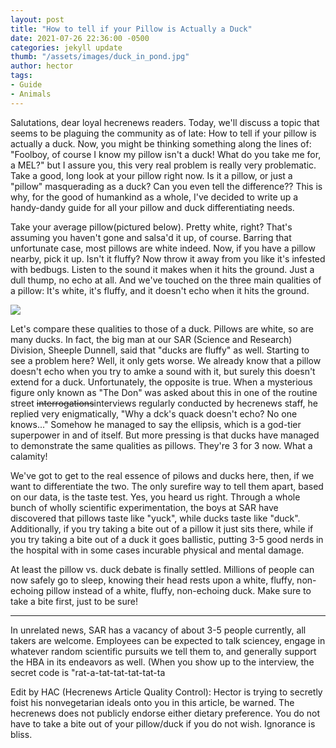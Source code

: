 ```yaml
---
layout: post
title: "How to tell if your Pillow is Actually a Duck"
date: 2021-07-26 22:36:00 -0500
categories: jekyll update
thumb: "/assets/images/duck_in_pond.jpg"
author: hector
tags:
- Guide
- Animals
---
```


Salutations, dear loyal hecrenews readers. Today, we'll discuss a topic that seems to be plaguing the community as of late: How to tell if your pillow is actually a duck. Now, you might be thinking something along the lines of: "Foolboy, of course I know my pillow isn't a duck! What do you take me for, a MEL?" but I assure you, this very real problem is really very problematic. Take a good, long look at your pillow right now. Is it a pillow, or just  a "pillow" masquerading as a duck? Can you even tell the difference?? This is why, for the good of humankind as a whole, I've decided to write up a handy-dandy guide for all your pillow and duck differentiating needs.

Take your average pillow(pictured below). Pretty white, right? That's assuming you haven't gone and salsa'd it up, of course. Barring that unfortunate case, most pillows are white indeed. Now, if you have a pillow nearby, pick it up. Isn't it fluffy? Now throw it away from you like it's infested with bedbugs. Listen to the sound it makes when it hits the ground. Just a dull thump, no echo at all. And we've touched on the three main qualities of a pillow: It's white, it's fluffy, and it doesn't echo when it hits the ground. 

![](https://hecrenews.github.io/assets/images/pillow.jpg)

Let's compare these qualities to those of a duck. Pillows are white, so are many ducks. In fact, the big man at our SAR (Science and Research) Division, Sheeple Dunnell, said that "ducks are fluffy" as well. Starting to see a problem here? Well, it only gets worse. We already know that a pillow doesn't echo when you try to amke a sound with it, but surely this doesn't extend for a duck. Unfortunately, the opposite is true. When a mysterious figure only known as "The Don" was asked about this in one of the routine street ~~interrogations~~interviews regularly conducted by hecrenews staff, he replied very enigmatically, "Why a dck's quack doesn't echo? No one knows..." Somehow he managed to say the ellipsis, which is a god-tier superpower in and of itself. But more pressing is that ducks have managed to demonstrate the same qualities as pillows. They're 3 for 3 now. What a calamity!

We've got to get to the real essence of pilows and ducks here, then, if we want to differentiate the two. The only surefire way to tell them apart, based on our data, is the taste test. Yes, you heard us right. Through a whole bunch of wholly scientific experimentation, the boys at SAR have discovered that pillows taste like "yuck", while ducks taste like "duck". Additionally, if you try taking a bite out of a pillow it just sits there, while if you try taking a bite out of a  duck it goes ballistic, putting 3-5 good nerds in the hospital with in some cases incurable physical and mental damage. 

At least the pillow vs. duck debate is finally settled. Millions of people can now safely go to sleep, knowing their head rests upon a white, fluffy, non-echoing pillow instead of a white, fluffy, non-echoing duck. Make sure to take a bite first, just to be sure!

---
In unrelated news, SAR has a vacancy of about 3-5 people currently, all takers are welcome. Employees can be expected to talk sciencey, engage in whatever random scientific pursuits we tell them to, and generally support the HBA in its endeavors as well. (When you show up to the interview, the secret code is "rat-a-tat-tat-tat-tat-ta

Edit by HAC (Hecrenews Article Quality Control): Hector is trying to secretly foist his nonvegetarian ideals onto you in this article, be warned. The hecrenews does not publicly endorse either dietary preference. You do not have to take a bite out of your pillow/duck if you do not wish. Ignorance is bliss.
